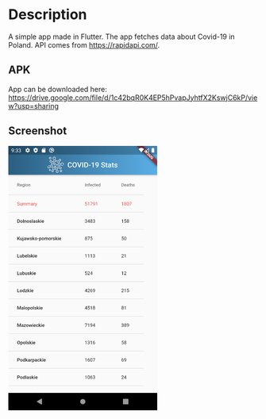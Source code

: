 # Description
A simple app made in Flutter. The app fetches data about Covid-19 in Poland. API comes from https://rapidapi.com/.

## APK
App can be downloaded here:
https://drive.google.com/file/d/1c42bqR0K4EP5hPvapJyhtfX2KswjC6kP/view?usp=sharing

## Screenshot
<img src="https://github.com/Fiiranek/CoronavirusStats/blob/master/assets/screen.png" width="300px">
